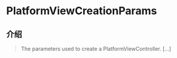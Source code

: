 # PlatformViewCreationParams

## 介绍

> The parameters used to create a PlatformViewController. [...]
